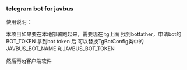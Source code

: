 ### telegram bot for javbus


使用说明：

本项目如果要在本地部署跑起来，需要现在 tg上面 找到botfather，申请bot的BOT_TOKEN
拿到bot token 后 可以替换TgBotConfig类中的 JAVBUS_BOT_NAME 和JAVBUS_BOT_TOKEN

然后再tg客户端软件


